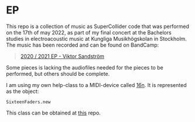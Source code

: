# EP

This repo is a collection of music as SuperCollider code that was performed on the 17th of may 2022, as part of my final concert at the Bachelors studies in electroacoustic music at Kungliga Musikhögskolan in Stockholm.  
The music has been recorded and can be found on BandCamp:
>[2020 / 2021 EP - Viktor Sandström](https://viktorsandstrm.bandcamp.com/album/2020-2021)

Some pieces is lacking the audiofiles needed for the pieces to be performed, but others should be complete. 

I am using my own help-class to a MIDI-device called [16n](https://16n-faderbank.github.io/). It is represented as the object:

```supercollider
SixteenFaders.new
```
This class can be obtained at [this](github.com/vsandstrom/SixteenFaders) repo.
